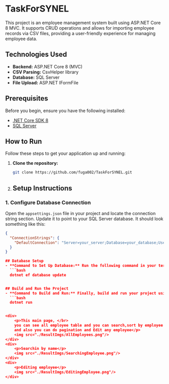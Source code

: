 # TaskForSYNEL

This project is an employee management system built using ASP.NET Core 8 MVC. It supports CRUD operations and allows for importing employee records via CSV files, providing a user-friendly experience for managing employee data.

## Technologies Used
- **Backend:** ASP.NET Core 8 (MVC)
- **CSV Parsing:** CsvHelper library
- **Database:** SQL Server
- **File Upload:** ASP.NET IFormFile

## Prerequisites
Before you begin, ensure you have the following installed:
- [.NET Core SDK 8](https://dotnet.microsoft.com/download/dotnet/8.0)
- [SQL Server](https://www.microsoft.com/en-us/sql-server/sql-server-downloads)

## How to Run

Follow these steps to get your application up and running:

1. **Clone the repository:**
   ```bash
   git clone https://github.com/fuga002/TaskForSYNEL.git

2. ## Setup Instructions

### 1. Configure Database Connection

Open the `appsettings.json` file in your project and locate the connection string section. Update it to point to your SQL Server database. It should look something like this:

```json
{
  "ConnectionStrings": {
    "DefaultConnection": "Server=your_server;Database=your_database;User Id=your_username;Password=your_password;"
  }
}

## Database Setup
- **Command to Set Up Database:** Run the following command in your terminal to set up the database:
  ```bash
  dotnet ef database update


## Build and Run the Project
- **Command to Build and Run:** Finally, build and run your project using the following command:
  ```bash
  dotnet run


<div>
	<p>This main page, </br>
	you can see all employee table and you can search,sort by employee propertities </br>
	and also you can do pagination and Edit any employee</p>
	<img src="./ResultImgs/AllEmployees.png"/>
</div>
<div>
	<p>Searchin by name</p>
	<img src="./ResultImgs/SearchingEmployee.png"/>
</div>
<div>
	<p>Editing employee</p>
	<img src="./ResultImgs/EditingEmployee.png"/>
</div>


